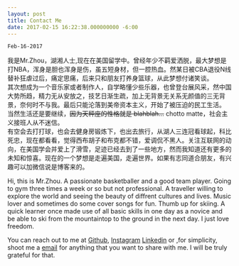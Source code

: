 ```yaml
---
layout: post
title: Contact Me
date: 2017-02-15 16:22:38.000000000 -6:00
---
```

`Feb-16-2017`



我是Mr.Zhou，湖湘人士,现在在美国留学中。曾经年少不羁爱洒脱，最大梦想是打NBA，浑身是胆也浑身是伤，虽五短身材，但一腔热血。然某日被CBA退役N线替补狂虐过后，痛定思痛，后来只和朋友打养身篮球，从此梦想付诸笑谈。
<br>
其次想成为一个音乐家或者制作人，自学略懂少些乐器，也曾登台展风采，然中国大势所趋，精力无从安放之，技艺日渐生疏，加上无背景无关系无颜值的三无背景，奈何时不与我。最后只能沦落到美帝资本主义，开始了被压迫的民工生活。
<br>
当然生活还是要继续，<del title="我可不信这玩意">因为天秤座的性格就是 blahblah...</del> 
chotto matte，社会主义接班人从不迷信。
<br>
有空会去打打球，也会去健身房锻炼下，也出去旅行，从湖人三连冠看球起，科比死忠，现在都看看，觉得西布胡子和布克都不错，爱调侃不黑人。关注互联网的动向，在美国学会并爱上了滑雪，足迹已经去到了一些地方，然而我知道还有更多的未知和惊喜。现在的一个梦想是走遍美国，走遍世界。如果有志同道合朋友，有兴趣可以加微信说是博客来的。
<br>

Hi, this is Mr.Zhou. A passionate basketballer and a good team player. Going to gym three times a week or so but not professional. A traveller willing to explore the world and seeing the beauty of diffrent cultures and lives. Music lover and sometimes do some cover songs for fun. Thumb up for skiing. A quick learner once made use of all basic skills in one day as a novice and be able to ski from the mountaintop to the ground in the next day. I just love freedom.

You can reach out to me at 
<a href="https://github.com/zhouchenzc0824" target="_blank">Github</a>,
<a href="https://www.instagram.com/zhouchenzcins" target="_blank">Instagram</a>
<a href="https://www.linkedin.com/in/chen-zhou-68877659" target="_blank">Linkedin</a>
or ,for simplicity, shoot me a 
<a href="mailto:zhouchenzc0824@gmail.com" target="_blank">email</a>
for anything that you want to share with me. I will be truly grateful for that.

<center>

<h1>
<!--Github-->
<a href="https://github.com/zhouchenzc0824" class="fa fa-github" target="_blank" title="Github"></a>

<!--Weibo-->
<!--<a href="http://weibo.com/zhouchenzc" class="fa fa-weibo" target="_blank" title="Weibo"></a>-->

<!--Instagram-->
<a href="https://www.instagram.com/zhouchenzcins/" class="fa fa-instagram" target="_blank" title="Instagram"></a>

<!--Home page-->
<a href="https://zhouchenzc0824.github.io/" class="fa fa-home" target="_blank" title="Home Page"></a>

<!--Linkedin-->
<a href="https://www.linkedin.com/in/chen-zhou-68877659/" class="fa fa-linkedin" target="_blank" title="Linkedin"></a>

<!--Email-->
<a href="mailto:zhouchenzc0824@gmail.com" value="Email" class="fa fa-envelope" target="_blank" title="Shoot Me A Email"></a>

</h1>


</center>
